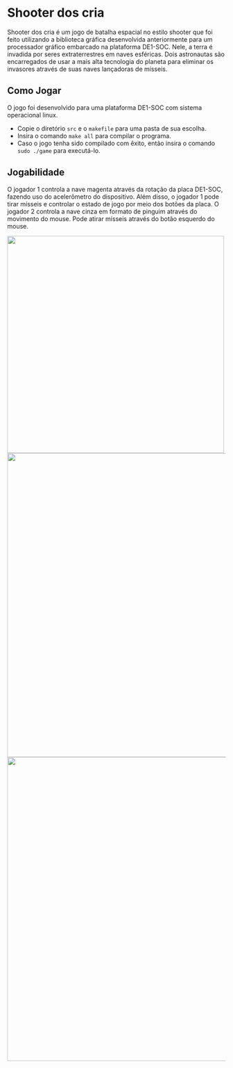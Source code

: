 # Shooter dos cria
Shooter dos cria é um jogo de batalha espacial no estilo shooter que foi feito utilizando a biblioteca gráfica desenvolvida anteriormente para um processador gráfico embarcado na plataforma DE1-SOC.
Nele, a terra é invadida por seres extraterrestres em naves esféricas. Dois astronautas são encarregados de usar a mais alta tecnologia do planeta para eliminar os invasores através de suas naves lançadoras de mísseis.

## Como Jogar

O jogo foi desenvolvido para uma plataforma DE1-SOC com sistema operacional linux. 
- Copie o diretório `src` e o `makefile` para uma pasta de sua escolha.
- Insira o comando `make all` para compilar o programa.
- Caso o jogo tenha sido compilado com êxito, então insira o comando `sudo ./game` para executá-lo.

## Jogabilidade

O jogador 1 controla a nave magenta através da rotação da placa DE1-SOC, fazendo uso do acelerômetro do dispositivo. Além disso, o jogador 1 pode tirar mísseis e controlar o estado de jogo por meio dos botões da placa. O jogador 2 controla a nave cinza em formato de pinguim através do movimento do mouse. Pode atirar mísseis através do botão esquerdo do mouse.

<img src="https://github.com/user-attachments/assets/7485b9bc-31a6-4715-b8c6-df57bbc80b9c" width="500">

<img src="https://github.com/user-attachments/assets/f8bf73a8-d905-4a10-b1e1-441fae57c8e1" width="700">

<img src="https://github.com/user-attachments/assets/998a3f10-9e1d-4efd-83f7-ceb0bd82720c" width="700">




